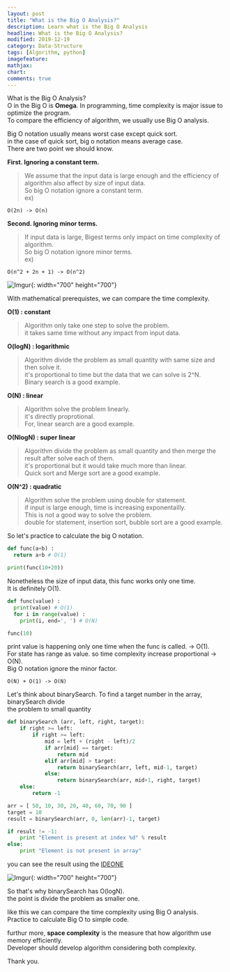 ```yaml
---
layout: post
title: "What is the Big O Analysis?"
description: Learn what is the Big O Analysis
headline: What is the Big O Analysis?
modified: 2019-12-19
category: Data-Structure
tags: [Algorithm, python]
imagefeature:
mathjax:
chart:
comments: true
---
```

What is the Big O Analysis?<br>
O in the Big O is **Omega**. In programming, time complexity is major issue to optimize the program.<br>
To compare the efficiency of algorithm, we usually use Big O analysis.<br>

Big O notation usually means worst case except quick sort.<br>
in the case of quick sort, big o notation means average case.<br>
There are two point we should know.<br>

**First. Ignoring a constant term.**<br>
>We assume that the input data is large enough and the efficiency of algorithm also affect by size of input data.<br>
>So big O notation ignore a constant term.<br>
>ex)<br>
```
O(2n) -> O(n)
```

**Second. Ignoring minor terms.**<br>
>If input data is large, Bigest terms only impact on time complexity of algorithm.<br>
>So big O notation ignore minor terms.<br>
>ex)<br>
```
O(n^2 + 2n + 1) -> O(n^2)
```

![Imgur](https://i.imgur.com/rd2ILUs.jpg){: width="700" height="700"}

With mathematical prerequistes, we can compare the time complexity.<br>

**O(1) : constant**<br>
>Algorithm only take one step to solve the problem.<br>
>it takes same time without any impact from input data.<br>

**O(logN) : logarithmic**<br>
>Algorithm divide the problem as small quantity with same size and then solve it.<br>
>it's proportional to time but the data that we can solve is 2^N.<br>
>Binary search is a good example.<br>

**O(N) : linear**<br>
>Algorithm solve the problem linearly.<br>
>it's directly proprotional.<br>
>For, linear search are a good example.<br>

**O(NlogN) : super linear**<br>
>Algorithm divide the problem as small quantity and then merge the result after solve each of them.<br>
>it's proportional but it would take much more than linear.<br>
>Quick sort and Merge sort are a good example.<br>

**O(N^2) : quadratic**<br>
>Algorithm solve the problem using double for statement.<br>
>if input is large enough, time is increasing exponentailly.<br>
>This is not a good way to solve the problem.<br>
>double for statement, insertion sort, bubble sort are a good example.<br>

So let's practice to calculate the big O notation.

```python
def func(a+b) :
  return a+b # O(1)

print(func(10+20))
```

Nonetheless the size of input data, this func works only one time.<br>
It is definitely O(1). <br>


```python
def func(value) :
  print(value) # O(1)
  for i in range(value) :
    print(i, end=', ') # O(N)

func(10)
```

print value is happening only one time when the func is called. -> O(1).<br>
For state has range as value. so time complexity increase proportional -> O(N).<br>
Big O notation ignore the minor factor.<br>
```
O(N) + O(1) -> O(N)
```

Let's think about binarySearch. To find a target number in the array, binarySearch divide<br>
the problem to small quantity<br>

```python
def binarySearch (arr, left, right, target):
    if right >= left:
        if right >= left:
            mid = left + (right - left)/2
            if arr[mid] == target:
                return mid
            elif arr[mid] > target:
                return binarySearch(arr, left, mid-1, target)
            else:
                return binarySearch(arr, mid+1, right, target)
    else:  
        return -1

arr = [ 50, 10, 30, 20, 40, 60, 70, 90 ]
target = 10
result = binarySearch(arr, 0, len(arr)-1, target)

if result != -1:
    print "Element is present at index %d" % result
else:
    print "Element is not present in array"
```

you can see the result using the [IDEONE](https://ideone.com/ideone/Index/submit/)

![Imgur](https://i.imgur.com/iA8DlQa.png){: width="700" height="700"}

So that's why binarySearch has O(logN).<br>
the point is divide the problem as smaller one.<br>

like this we can compare the time complexity using Big O analysis.<br>
Practice to calculate Big O to simple code.<br>

furthur more, **space complexity** is the measure that how algorithm use memory efficiently.<br>
Developer should develop algorithm considering both complexity.<br>

Thank you.
